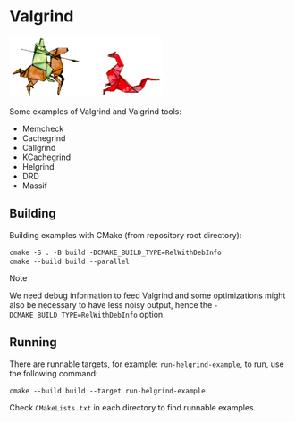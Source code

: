 # Valgrind

![Valgrind Logo](valgrind.png "Valgrind's St. George and the Dragon from [valgrind.org](https://valgrind.org/)")

Some examples of Valgrind and Valgrind tools:

- Memcheck
- Cachegrind
- Callgrind
- KCachegrind
- Helgrind
- DRD
- Massif

## Building

Building examples with CMake (from repository root directory):

```shell
cmake -S . -B build -DCMAKE_BUILD_TYPE=RelWithDebInfo
cmake --build build --parallel
```

> [!NOTE]
> We need debug information to feed Valgrind and some optimizations might also be necessary to have less noisy output, hence the `-DCMAKE_BUILD_TYPE=RelWithDebInfo` option.

## Running

There are runnable targets, for example: `run-helgrind-example`, to run, use the following command:

```shell
cmake --build build --target run-helgrind-example
```

Check `CMakeLists.txt` in each directory to find runnable examples.
